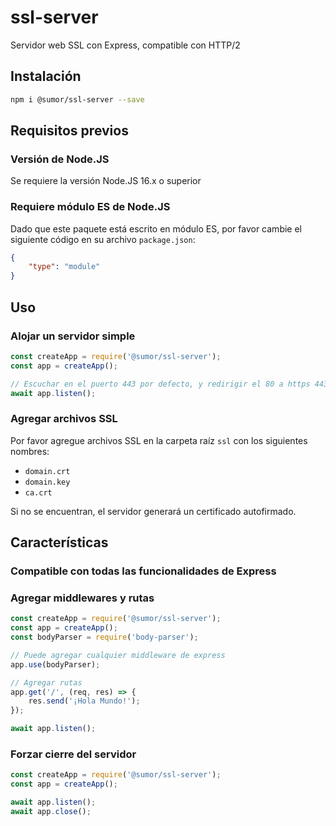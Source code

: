 # ssl-server
Servidor web SSL con Express, compatible con HTTP/2

## Instalación
```bash
npm i @sumor/ssl-server --save
```

## Requisitos previos

### Versión de Node.JS
Se requiere la versión Node.JS 16.x o superior

### Requiere módulo ES de Node.JS
Dado que este paquete está escrito en módulo ES, por favor cambie el siguiente código en su archivo `package.json`:
```json
{
    "type": "module"
}
```

## Uso

### Alojar un servidor simple

```javascript
const createApp = require('@sumor/ssl-server');
const app = createApp();

// Escuchar en el puerto 443 por defecto, y redirigir el 80 a https 443
await app.listen();
```


### Agregar archivos SSL
Por favor agregue archivos SSL en la carpeta raíz ```ssl``` con los siguientes nombres:
- ```domain.crt```
- ```domain.key```
- ```ca.crt```

Si no se encuentran, el servidor generará un certificado autofirmado.

## Características

### Compatible con todas las funcionalidades de Express

### Agregar middlewares y rutas

```javascript
const createApp = require('@sumor/ssl-server');
const app = createApp();
const bodyParser = require('body-parser');

// Puede agregar cualquier middleware de express
app.use(bodyParser);

// Agregar rutas
app.get('/', (req, res) => {
    res.send('¡Hola Mundo!');
});

await app.listen();
```

### Forzar cierre del servidor

```javascript
const createApp = require('@sumor/ssl-server');
const app = createApp();

await app.listen();
await app.close();
```